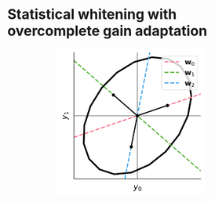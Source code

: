 # Statistical whitening with overcomplete gain adaptation

<p align="center">
  <img width="300"  src="assets/frame_schematic.png">
</p>
